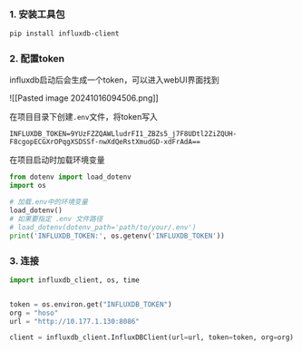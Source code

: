 
### 1. 安装工具包

```bash
pip install influxdb-client
```

### 2. 配置token

influxdb启动后会生成一个token，可以进入webUI界面找到

![[Pasted image 20241016094506.png]]

在项目目录下创建`.env`文件，将token写入
```env
INFLUXDB_TOKEN=9YUzFZZQAWLludrFI1_ZBZs5_j7F8UDtl2ZiZQUH-F8cgopECGXrOPqgXSDSSf-nwXdQeRstXmudGD-xdFrAdA==
```

在项目启动时加载环境变量
```python
from dotenv import load_dotenv
import os

# 加载.env中的环境变量
load_dotenv()
# 如果要指定 .env 文件路径
# load_dotenv(dotenv_path='path/to/your/.env')
print('INFLUXDB_TOKEN:', os.getenv('INFLUXDB_TOKEN'))
```

### 3. 连接

```python 
import influxdb_client, os, time


token = os.environ.get("INFLUXDB_TOKEN")
org = "hoso"
url = "http://10.177.1.130:8086"

client = influxdb_client.InfluxDBClient(url=url, token=token, org=org)
```